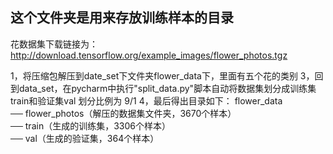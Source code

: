## 这个文件夹是用来存放训练样本的目录
花数据集下载链接为：http://download.tensorflow.org/example_images/flower_photos.tgz

1，将压缩包解压到date_set下文件夹flower_data下，里面有五个花的类别
3，回到data_set，在pycharm中执行"split_data.py"脚本自动将数据集划分成训练集train和验证集val    划分比例为 9/1
4，最后得出目录如下：
flower_data   
  ── flower_photos（解压的数据集文件夹，3670个样本）  
     ── train（生成的训练集，3306个样本）  
       ── val（生成的验证集，364个样本） 
```